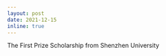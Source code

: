 ```yaml
---
layout: post
date: 2021-12-15
inline: true
---
```


The First Prize Scholarship from Shenzhen University
